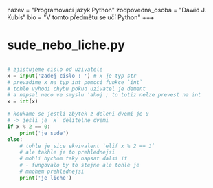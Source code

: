 nazev = "Programovací jazyk Python"
zodpovedna_osoba = "Dawid J. Kubis"
bio = "V tomto předmětu se učí Python"
+++
# sude_nebo_liche.py
```python

# zjistujeme cislo od uzivatele
x = input('zadej cislo : ') # x je typ str
# prevadime x na typ int pomoci funkce `int`
# tohle vyhodi chybu pokud uzivatel je dement
# a napsal neco ve smyslu 'ahoj'; to totiz nelze prevest na int
x = int(x)

# koukame se jestli zbytek z deleni dvemi je 0
# -> jesli je `x` delitelne dvemi
if x % 2 == 0:
    print('je sude')
else:
    # tohle je sice ekvivalent `elif x % 2 == 1`
    # ale takhle je to prehlednejsi
    # mohli bychom taky napsat dalsi if
    # - fungovalo by to stejne ale tohle je
    # mnohem prehlednejsi
    print('je liche')
```
